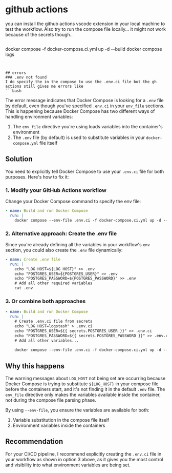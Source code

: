 # github actions

you can install the github actions vscode extension in your local machine to test the workflow. Also try to run the compose file locally... it might not work because of the secrets though..

```bash
``` 
docker compose -f docker-compose.ci.yml up -d --build
docker compose logs
```


## errors
### .env not found 
I do specify the in the compose to use the .env.ci file but the gh actions still gives me errors like
```bash

```
The error message indicates that Docker Compose is looking for a `.env` file by default, even though you've specified `.env.ci` in your `env_file` sections. This is happening because Docker Compose has two different ways of handling environment variables:

1. The `env_file` directive you're using loads variables into the container's environment
2. The `.env` file (by default) is used to substitute variables in your `docker-compose.yml` file itself

## Solution

You need to explicitly tell Docker Compose to use your `.env.ci` file for both purposes. Here's how to fix it:

### 1. Modify your GitHub Actions workflow

Change your Docker Compose command to specify the env file:

```yaml
- name: Build and run Docker Compose
  run: |
    docker compose --env-file .env.ci -f docker-compose.ci.yml up -d --build
```

### 2. Alternative approach: Create the .env file

Since you're already defining all the variables in your workflow's `env` section, you could also create the `.env` file dynamically:

```yaml
- name: Create .env file
  run: |
    echo "LOG_HOST=${LOG_HOST}" >> .env
    echo "POSTGRES_USER=${POSTGRES_USER}" >> .env
    echo "POSTGRES_PASSWORD=${POSTGRES_PASSWORD}" >> .env
    # Add all other required variables
    cat .env
```

### 3. Or combine both approaches

```yaml
- name: Build and run Docker Compose
  run: |
    # Create .env.ci file from secrets
    echo "LOG_HOST=logstash" > .env.ci
    echo "POSTGRES_USER=${{ secrets.POSTGRES_USER }}" >> .env.ci
    echo "POSTGRES_PASSWORD=${{ secrets.POSTGRES_PASSWORD }}" >> .env.ci
    # Add all other variables...
    
    docker compose --env-file .env.ci -f docker-compose.ci.yml up -d --build
```

## Why this happens

The warning messages about `LOG_HOST` not being set are occurring because Docker Compose is trying to substitute `${LOG_HOST}` in your compose file before the containers start, and it's not finding it in the default `.env` file. The `env_file` directive only makes the variables available inside the container, not during the compose file parsing phase.

By using `--env-file`, you ensure the variables are available for both:
1. Variable substitution in the compose file itself
2. Environment variables inside the containers

## Recommendation

For your CI/CD pipeline, I recommend explicitly creating the `.env.ci` file in your workflow as shown in option 3 above, as it gives you the most control and visibility into what environment variables are being set.